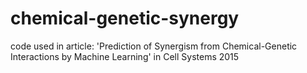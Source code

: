 # chemical-genetic-synergy
code used in article: 'Prediction of Synergism from Chemical-Genetic Interactions by Machine Learning' in Cell Systems 2015 
